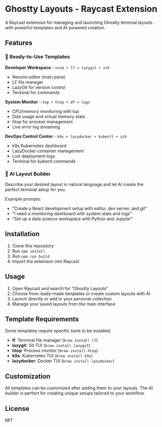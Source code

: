 # Ghostty Layouts - Raycast Extension

A Raycast extension for managing and launching Ghostty terminal layouts with powerful templates and AI-powered creation.

## Features

### 🚀 Ready-to-Use Templates

**Developer Workspace** - `nvim + lf + lazygit + zsh`
- Neovim editor (main pane)
- LF file manager
- LazyGit for version control
- Terminal for commands

**System Monitor** - `top + htop + df + logs`
- CPU/memory monitoring with top
- Disk usage and virtual memory stats
- htop for process management
- Live error log streaming

**DevOps Control Center** - `k9s + lazydocker + kubectl + zsh`
- k9s Kubernetes dashboard
- LazyDocker container management
- Live deployment logs
- Terminal for kubectl commands

### 🤖 AI Layout Builder

Describe your desired layout in natural language and let AI create the perfect terminal setup for you.

Example prompts:
- "Create a React development setup with editor, dev server, and git"
- "I need a monitoring dashboard with system stats and logs"
- "Set up a data science workspace with Python and Jupyter"

## Installation

1. Clone this repository
2. Run `npm install`
3. Run `npm run build`
4. Import the extension into Raycast

## Usage

1. Open Raycast and search for "Ghostty Layouts"
2. Choose from ready-made templates or create custom layouts with AI
3. Launch directly or add to your personal collection
4. Manage your saved layouts from the main interface

## Template Requirements

Some templates require specific tools to be installed:

- **lf**: Terminal file manager (`brew install lf`)
- **lazygit**: Git TUI (`brew install lazygit`)  
- **htop**: Process monitor (`brew install htop`)
- **k9s**: Kubernetes TUI (`brew install k9s`)
- **lazydocker**: Docker TUI (`brew install lazydocker`)

## Customization

All templates can be customized after adding them to your layouts. The AI builder is perfect for creating unique setups tailored to your workflow.

## License

MIT
